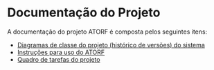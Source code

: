 # Documentação do Projeto

A documentação do projeto ATORF é composta pelos seguintes itens: 
 - [Diagramas de classe do projeto (histórico de versões) do sistema](/docs/diagramas/) 
 - [Instruções para uso do ATORF](/docs/instrucoes.md)
 - [Quadro de tarefas do projeto](https://github.com/orgs/DisciplinasProgramacao/projects/130?pane=info) 
